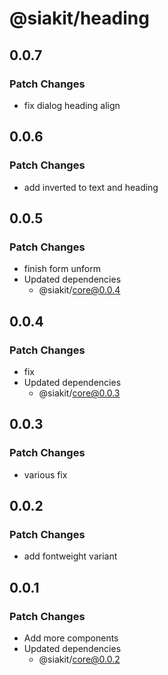 # @siakit/heading

## 0.0.7

### Patch Changes

- fix dialog heading align

## 0.0.6

### Patch Changes

- add inverted to text and heading

## 0.0.5

### Patch Changes

- finish form unform
- Updated dependencies
  - @siakit/core@0.0.4

## 0.0.4

### Patch Changes

- fix
- Updated dependencies
  - @siakit/core@0.0.3

## 0.0.3

### Patch Changes

- various fix

## 0.0.2

### Patch Changes

- add fontweight variant

## 0.0.1

### Patch Changes

- Add more components
- Updated dependencies
  - @siakit/core@0.0.2
